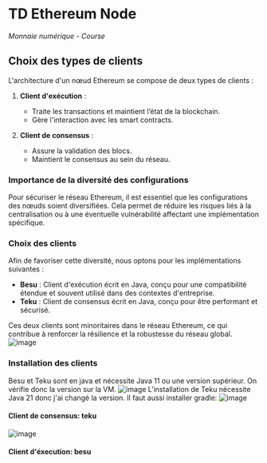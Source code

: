 # TD Ethereum Node  
*Monnaie numérique - Course*

## Choix des types de clients

L'architecture d'un nœud Ethereum se compose de deux types de clients :  
1. **Client d'exécution** :  
   - Traite les transactions et maintient l’état de la blockchain.  
   - Gère l'interaction avec les smart contracts.

2. **Client de consensus** :  
   - Assure la validation des blocs.  
   - Maintient le consensus au sein du réseau.

### Importance de la diversité des configurations

Pour sécuriser le réseau Ethereum, il est essentiel que les configurations des nœuds soient diversifiées. Cela permet de réduire les risques liés à la centralisation ou à une éventuelle vulnérabilité affectant une implémentation spécifique.

### Choix des clients

Afin de favoriser cette diversité, nous optons pour les implémentations suivantes :  
- **Besu** : Client d'exécution écrit en Java, conçu pour une compatibilité étendue et souvent utilisé dans des contextes d'entreprise.  
- **Teku** : Client de consensus écrit en Java, conçu pour être performant et sécurisé.  

Ces deux clients sont minoritaires dans le réseau Ethereum, ce qui contribue à renforcer la résilience et la robustesse du réseau global.
![image](https://github.com/user-attachments/assets/8dd488ae-8357-4e27-bbb2-e08566f2b2ec)

### Installation des clients
Besu et Teku sont en java et nécessite Java 11 ou une version supérieur. On vérifie donc la version sur la VM.
![image](https://github.com/user-attachments/assets/4e558b58-6fa6-4ee1-a6fe-7cfdb9110f0d)
L'installation de Teku nécessite Java 21 donc j'ai changé la version.
Il faut aussi installer gradle: 
![image](https://github.com/user-attachments/assets/21bb4cff-b5af-4d07-a71e-9453ce6b1643)

#### Client de consensus: teku
![image](https://github.com/user-attachments/assets/83d86a34-e559-49ad-aa4f-b01976c07b11)


#### Client d'éxecution: besu
